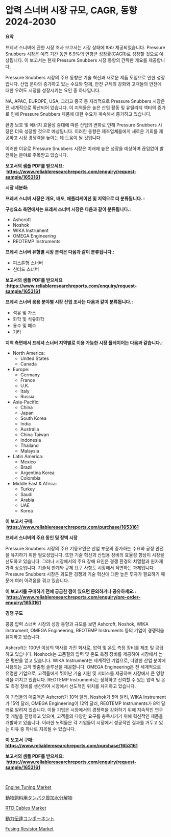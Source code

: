 <p><h1>압력 스너버 시장 규모, CAGR, 동향 2024-2030</h1></p><p><strong>요약</strong></p>
<p><p>프레셔 스너버에 관한 시장 조사 보고서는 시장 상태에 따라 제공되었습니다. Pressure Snubbers 시장은 예측 기간 동안 6.9%의 연평균 성장률(CAGR)로 성장할 것으로 예상됩니다. 이 보고서는 현재 Pressure Snubbers 시장 동향의 간략한 개요를 제공합니다.</p><p>Pressure Snubbers 시장의 주요 동향은 기술 혁신과 새로운 제품 도입으로 인한 성장입니다. 산업 분야의 증가하고 있는 수요와 함께, 안전 규제의 강화와 고객들의 안전에 대한 우려도 시장을 성장시키는 요인 중 하나입니다.</p><p>NA, APAC, EUROPE, USA, 그리고 중국 등 지리적으로 Pressure Snubbers 시장은 전 세계적으로 확산되어 있습니다. 이 지역들은 높은 산업 활동 및 유틸리티 섹터의 증가로 인해 Pressure Snubbers 제품에 대한 수요가 계속해서 증가하고 있습니다.</p><p>환경 보호 및 에너지 효율성 증대에 따른 산업의 변화로 인해 Pressure Snubbers 시장은 더욱 성장할 것으로 예상됩니다. 이러한 동향은 제조업체들에게 새로운 기회를 제공하고 시장 경쟁력을 높이는 데 도움이 될 것입니다. </p><p>이러한 이유로 Pressure Snubbers 시장은 미래에 높은 성장을 예상하며 끊임없이 발전하는 분야로 주목받고 있습니다.</p></p>
<p><strong>보고서의 샘플 PDF를 받으세요: &nbsp;<a href="https://www.reliableresearchreports.com/enquiry/request-sample/1653161">https://www.reliableresearchreports.com/enquiry/request-sample/1653161</a></strong></p>
<p><strong>시장 세분화:</strong></p>
<p><strong> 프레셔 스너버 시장은 개요, 배포, 애플리케이션 및 지역으로 더 분류됩니다. :</strong></p>
<p><strong>구성요소 측면에서는 프레셔 스너버 시장은 다음과 같이 분류됩니다.:</strong></p>
<p><ul><li>Ashcroft</li><li>Noshok</li><li>WIKA Instrument</li><li>OMEGA Engineering</li><li>REOTEMP Instruments</li></ul></p>
<p><strong> 프레셔 스너버 유형별 시장 분석은 다음과 같이 분류됩니다.:</strong></p>
<p><ul><li>피스톤형 스너버</li><li>신터드 스너버</li></ul></p>
<p><strong>보고서의 샘플 PDF를 받으세요 :<a href="https://www.reliableresearchreports.com/enquiry/request-sample/1653161">https://www.reliableresearchreports.com/enquiry/request-sample/1653161</a></strong></p>
<p><strong> 프레셔 스너버 응용 분야별 시장 산업 조사는 다음과 같이 분류됩니다.:</strong></p>
<p><ul><li>석유 및 가스</li><li>화학 및 석유화학</li><li>용수 및 폐수</li><li>기타</li></ul></p>
<p><strong>지역 측면에서 프레셔 스너버 지역별로 이용 가능한 시장 플레이어는 다음과 같습니다.:</strong></p>
<p><ul>
    <li>
        North America:
        <ul>
            <li>United States</li>
            <li>Canada</li>
        </ul>
    </li>
    <li>
        Europe:
        <ul>
            <li>Germany</li>
            <li>France</li>
            <li>U.K.</li>
            <li>Italy</li>
            <li>Russia</li>
        </ul>
    </li>
    <li>
        Asia-Pacific:
        <ul>
            <li>China</li>
            <li>Japan</li>
            <li>South Korea</li>
            <li>India</li>
            <li>Australia</li>
            <li>China Taiwan</li>
            <li>Indonesia</li>
            <li>Thailand</li>
            <li>Malaysia</li>
        </ul>
    </li>
    <li>
        Latin America:
        <ul>
            <li>Mexico</li>
            <li>Brazil</li>
            <li>Argentina Korea</li>
            <li>Colombia</li>
        </ul>
    </li>
    <li>
        Middle East & Africa:
        <ul>
            <li>Turkey</li>
            <li>Saudi</li>
            <li>Arabia</li>
            <li>UAE</li>
            <li>Korea</li>
        </ul>
    </li>
    </ul></p>
<p><strong>이 보고서 구매: &nbsp;<a href="https://www.reliableresearchreports.com/purchase/1653161">https://www.reliableresearchreports.com/purchase/1653161</a></strong></p>
<p><strong>프레셔 스너버의 주요 동인 및 장벽 시장</strong></p>
<p><p>Pressure Snubbers 시장의 주요 기동요인은 산업 부문의 증가하는 수요와 공정 안전을 유지하기 위한 필요성입니다. 또한 기술 혁신과 산업용 장비의 효율성 향상이 시장을 선도하고 있습니다. 그러나 시장에서의 주요 장애 요인은 경쟁 환경의 치열함과 원자재 가격 상승입니다. 기술적 한계와 규제 요구 사항도 시장에서 직면하는 과제입니다. Pressure Snubbers 시장은 과도한 경쟁과 기술 혁신에 대한 높은 투자가 필요하기 때문에 여러 어려움을 겪고 있습니다.</p></p>
<p><strong>이 보고서를 구매하기 전에 궁금한 점이 있으면 문의하거나 공유하세요.: &nbsp;<a href="https://www.reliableresearchreports.com/enquiry/pre-order-enquiry/1653161">https://www.reliableresearchreports.com/enquiry/pre-order-enquiry/1653161</a></strong></p>
<p><strong>경쟁 구도</strong></p>
<p><p>콩콩 압력 스너버 시장의 성장 동향과 규모를 보면 Ashcroft, Noshok, WIKA Instrument, OMEGA Engineering, REOTEMP Instruments 등의 기업이 경쟁력을 유지하고 있습니다. </p><p>Ashcroft는 100년 이상의 역사를 가진 회사로, 압력 및 온도 측정 장비를 제조 및 공급하고 있습니다. Noshock는 고품질의 압력 및 온도 측정 장비를 제공하여 시장에서 높은 평판을 얻고 있습니다. WIKA Instrument는 세계적인 기업으로, 다양한 산업 분야에 사용되는 고객 맞춤형 솔루션을 제공합니다. OMEGA Engineering은 전 세계적으로 유명한 기업으로, 고객들에게 뛰어난 기술 지원 및 서비스를 제공하며 시장에서 큰 영향력을 끼치고 있습니다. REOTEMP Instruments는 정확하고 신뢰할 수 있는 압력 및 온도 측정 장비를 생산하여 시장에서 선도적인 위치를 차지하고 있습니다.</p><p>이 기업들의 매출액은 Ashcroft가 10억 달러, Noshok가 5억 달러, WIKA Instrument가 15억 달러, OMEGA Engineering이 12억 달러, REOTEMP Instruments가 8억 달러로 알려져 있습니다. 이들 기업은 시장에서의 경쟁력을 강화하기 위해 지속적인 연구 및 개발을 진행하고 있으며, 고객들의 다양한 요구를 충족시키기 위해 혁신적인 제품을 개발하고 있습니다. 이러한 노력들은 각 기업들이 시장에서 성공적인 결과를 거두고 있는 이유 중 하나로 지목될 수 있습니다.</p></p>
<p><strong>이 보고서 구매: &nbsp; <a href="https://www.reliableresearchreports.com/purchase/1653161">https://www.reliableresearchreports.com/purchase/1653161</a></strong></p>
<p><strong>보고서의 샘플 PDF를 받으세요: &nbsp;<a href="https://www.reliableresearchreports.com/enquiry/request-sample/1653161">https://www.reliableresearchreports.com/enquiry/request-sample/1653161</a></strong><strong></strong></p>
<p>&nbsp;</p>
<p><p><a href="https://issuu.com/reportprime-2/docs/engine-tuning-market-size-2030.pptx">Engine Tuning Market</a></p><p><a href="https://github.com/NashBeahan2023/Market-Research-Report-List-1/blob/main/917613811578.md">動物飼料用タンパク質加水分解物</a></p><p><a href="https://github.com/lylyparadise/Market-Research-Report-List-2/blob/main/rtd-cables-market.md">RTD Cables Market</a></p><p><a href="https://github.com/joaejkdzgyljvo6/Market-Research-Report-List-1/blob/main/272810811577.md">動力伝達コンポーネント</a></p><p><a href="https://github.com/johnbach50/Market-Research-Report-List-2/blob/main/fusing-resistor-market.md">Fusing Resistor Market</a></p></p>